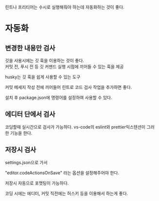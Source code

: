 린트나 프리티어는 수시로 실행해줘야 하는데 자동화하는 것이 좋다. 

# 자동화 

## 변경한 내용만 검사

깃을 사용시에는 깃 훅을 이용하는 것이 좋다.   
커밋 전, 푸시 전 등 깃 커맨드 실행 시점에 끼어들 수 있는 훅을 제공   

husky는 깃 훅을 쉽게 사용할 수 있는 도구   

커밋 메세지 작성 전에 끼어들어 린트로 코드 검사 작업을 추가하면 좋다.    

설치 후 package.json에 명령어를 설정하여 사용할 수 있다.   

## 에디터 단에서 검사

코딩할때 실시간으로 검사가 가능하다. vs-code의 eslint와 prettier익스텐션이 그러한 기능을 한다.    

## 저장시 검사

settings.json으로 가서   

"editor.codeActionsOnSave" 라는 옵션을 설정해주어야 한다.    

저장시 자동으로 포맷팅이 가능하다.    

코딩 시에는 에디터, 커밋 직전에는 허스키 등을 이용해서 하는게 좋다.   